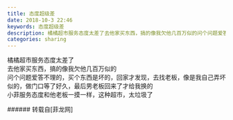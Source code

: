```yaml
---
title: 态度超级差
date: 2018-10-3 22:46
keywords: 态度超级差
description: 橘橘超市服务态度太差了去他家买东西，搞的像我欠他几百万似的问个问题爱答不理的，买个东西是坏的，回家才发现，去找老板，像是我自己弄坏似的，做门口等了好久，最后男老板回来了才给我换的小菲服务态度和他老板一摸一样，这种超市，太垃圾了
categories: sharing
---
```

<td class="t_f" id="postmessage_1946544">

橘橘超市服务态度太差了<br/>
去他家买东西，搞的像我欠他几百万似的<br/>
问个问题爱答不理的，买个东西是坏的，回家才发现，去找老板，像是我自己弄坏似的，做门口等了好久，最后男老板回来了才给我换的<br/>
小菲服务态度和他老板一摸一样，这种超市，太垃圾了<br/>
</td>
###### 转载自[菲龙网]